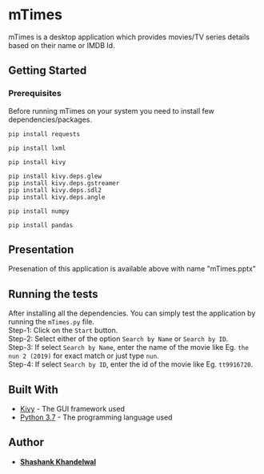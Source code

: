 # mTimes
mTimes is a desktop application which provides movies/TV series details based on their name or IMDB Id.

## Getting Started

### Prerequisites

Before running mTimes on your system you need to install few dependencies/packages.

```
pip install requests
```
```
pip install lxml
```
```
pip install kivy
```
```
pip install kivy.deps.glew 
pip install kivy.deps.gstreamer 
pip install kivy.deps.sdl2 
pip install kivy.deps.angle
```
```
pip install numpy
```
```
pip install pandas
```
## Presentation

Presenation of this application is available above with name "mTimes.pptx"

## Running the tests

After installing all the dependencies. You can simply test the application by running the `mTimes.py` file.</br>
Step-1: Click on the `Start` button.</br>
Step-2: Select either of the option `Search by Name` or `Search by ID`.</br>
Step-3: If select `Search by Name`, enter the name of the movie like Eg. `the nun 2 (2019)` for exact match or just type `nun`.</br>
Step-4: If select `Search by ID`, enter the id of the movie like Eg. `tt9916720`.</br>

## Built With

* [Kivy](https://kivy.org/) - The GUI framework used
* [Python 3.7](https://www.python.org/downloads/) - The programming language used

## Author

* **[Shashank Khandelwal](https://www.linkedin.com/in/shashank-khandelwal/)**


